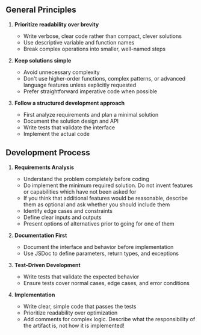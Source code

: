 ## General Principles

1. **Prioritize readability over brevity**
   - Write verbose, clear code rather than compact, clever solutions
   - Use descriptive variable and function names
   - Break complex operations into smaller, well-named steps

2. **Keep solutions simple**
   - Avoid unnecessary complexity
   - Don't use higher-order functions, complex patterns, or advanced language features unless explicitly requested
   - Prefer straightforward imperative code when possible

3. **Follow a structured development approach**
   - First analyze requirements and plan a minimal solution
   - Document the solution design and API
   - Write tests that validate the interface
   - Implement the actual code

## Development Process

1. **Requirements Analysis**
   - Understand the problem completely before coding
   - Do implement the minimum required solution. Do not invent features or capabilities which have not been asked for
   - If you think that additional features would be reasonable, describe them as optional and ask whether you should include them
   - Identify edge cases and constraints
   - Define clear inputs and outputs
   - Present options of alternatives prior to going for one of them

2. **Documentation First**
   - Document the interface and behavior before implementation
   - Use JSDoc to define parameters, return types, and exceptions

3. **Test-Driven Development**
   - Write tests that validate the expected behavior
   - Ensure tests cover normal cases, edge cases, and error conditions

4. **Implementation**
   - Write clear, simple code that passes the tests
   - Prioritize readability over optimization
   - Add comments for complex logic. Describe what the responsibility of the artifact is, not how it is implemented!